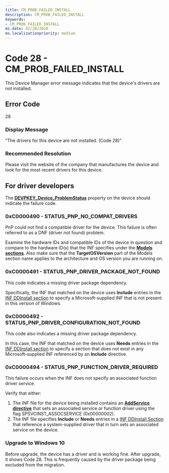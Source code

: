 ```yaml
---
title: CM_PROB_FAILED_INSTALL
description: CM_PROB_FAILED_INSTALL
keywords:
- CM_PROB_FAILED_INSTALL
ms.date: 02/28/2020
ms.localizationpriority: medium
---
```


# Code 28 - CM_PROB_FAILED_INSTALL

This Device Manager error message indicates that the device's drivers are not installed.

## Error Code

28

### Display Message

"The drivers for this device are not installed. (Code 28)"

### Recommended Resolution

Please visit the website of the company that manufactures the device and look for the most recent drivers for this device.


## For driver developers

The [**DEVPKEY_Device_ProblemStatus**](devpkey-device-problemstatus.md) property on the device should indicate the failure code.

### 0xC0000490 - STATUS_PNP_NO_COMPAT_DRIVERS

PnP could not find a compatible driver for the device. This failure is often referred to as a DNF (driver not found) problem.

Examine the hardware IDs and compatible IDs of the device in question and compare to the hardware ID(s) that the INF specifies under the [**Models sections**](inf-models-section.md).  Also make sure that the **TargetOSVersion** part of the Models section name applies to the architecture and OS version you are running on.

### 0xC0000491 - STATUS_PNP_DRIVER_PACKAGE_NOT_FOUND

This code indicates a missing driver package dependency.

Specifically, the INF that matched on the device uses **Include** entries in the [INF DDInstall section](inf-ddinstall-section.md) to specify a Microsoft-supplied INF that is not present in this version of Windows.

### 0xC0000492 - STATUS_PNP_DRIVER_CONFIGURATION_NOT_FOUND

This code also indicates a missing driver package dependency.

In this case, the INF that matched on the device uses **Needs** entries in the [INF DDInstall section](inf-ddinstall-section.md) to specify a section that does not exist in any Microsoft-supplied INF referenced by an **Include** directive.

### 0xC0000494 - STATUS_PNP_FUNCTION_DRIVER_REQUIRED

This failure occurs when the INF does not specify an associated function driver service.

Verify that either:

1. The INF file for the device being installed contains an [**AddService directive**](inf-addservice-directive.md) that sets an associated service or function driver using the flag SPSVCINST_ASSOCSERVICE (0x00000002).
2. The INF file specifies **Include** or **Needs** entries in a [INF DDInstall Section](inf-ddinstall-section.md) that reference a system-supplied driver that in turn sets an associated service on the device.

### Upgrade to Windows 10

Before upgrade, the device has a driver and is working fine. After upgrade, it shows Code 28. This is frequently caused by the driver package being excluded from the migration.
